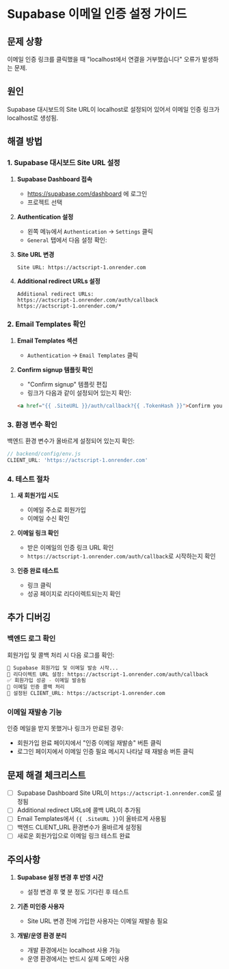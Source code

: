 # Supabase 이메일 인증 설정 가이드

## 문제 상황
이메일 인증 링크를 클릭했을 때 "localhost에서 연결을 거부했습니다" 오류가 발생하는 문제.

## 원인
Supabase 대시보드의 Site URL이 localhost로 설정되어 있어서 이메일 인증 링크가 localhost로 생성됨.

## 해결 방법

### 1. Supabase 대시보드 Site URL 설정

1. **Supabase Dashboard 접속**
   - https://supabase.com/dashboard 에 로그인
   - 프로젝트 선택

2. **Authentication 설정**
   - 왼쪽 메뉴에서 `Authentication` → `Settings` 클릭
   - `General` 탭에서 다음 설정 확인:

3. **Site URL 변경**
   ```
   Site URL: https://actscript-1.onrender.com
   ```

4. **Additional redirect URLs 설정**
   ```
   Additional redirect URLs:
   https://actscript-1.onrender.com/auth/callback
   https://actscript-1.onrender.com/*
   ```

### 2. Email Templates 확인

1. **Email Templates 섹션**
   - `Authentication` → `Email Templates` 클릭

2. **Confirm signup 템플릿 확인**
   - "Confirm signup" 템플릿 편집
   - 링크가 다음과 같이 설정되어 있는지 확인:
   ```html
   <a href="{{ .SiteURL }}/auth/callback?{{ .TokenHash }}">Confirm your signup</a>
   ```

### 3. 환경 변수 확인

백엔드 환경 변수가 올바르게 설정되어 있는지 확인:

```javascript
// backend/config/env.js
CLIENT_URL: 'https://actscript-1.onrender.com'
```

### 4. 테스트 절차

1. **새 회원가입 시도**
   - 이메일 주소로 회원가입
   - 이메일 수신 확인

2. **이메일 링크 확인**
   - 받은 이메일의 인증 링크 URL 확인
   - `https://actscript-1.onrender.com/auth/callback`로 시작하는지 확인

3. **인증 완료 테스트**
   - 링크 클릭
   - 성공 페이지로 리다이렉트되는지 확인

## 추가 디버깅

### 백엔드 로그 확인
회원가입 및 콜백 처리 시 다음 로그를 확인:

```bash
📧 Supabase 회원가입 및 이메일 발송 시작...
🔗 리다이렉트 URL 설정: https://actscript-1.onrender.com/auth/callback
✅ 회원가입 성공 - 이메일 발송됨
📧 이메일 인증 콜백 처리
🎯 설정된 CLIENT_URL: https://actscript-1.onrender.com
```

### 이메일 재발송 기능
인증 메일을 받지 못했거나 링크가 만료된 경우:
- 회원가입 완료 페이지에서 "인증 이메일 재발송" 버튼 클릭
- 로그인 페이지에서 이메일 인증 필요 메시지 나타날 때 재발송 버튼 클릭

## 문제 해결 체크리스트

- [ ] Supabase Dashboard Site URL이 `https://actscript-1.onrender.com`로 설정됨
- [ ] Additional redirect URLs에 콜백 URL이 추가됨  
- [ ] Email Templates에서 `{{ .SiteURL }}`이 올바르게 사용됨
- [ ] 백엔드 CLIENT_URL 환경변수가 올바르게 설정됨
- [ ] 새로운 회원가입으로 이메일 링크 테스트 완료

## 주의사항

1. **Supabase 설정 변경 후 반영 시간**
   - 설정 변경 후 몇 분 정도 기다린 후 테스트
   
2. **기존 미인증 사용자**
   - Site URL 변경 전에 가입한 사용자는 이메일 재발송 필요

3. **개발/운영 환경 분리**
   - 개발 환경에서는 localhost 사용 가능
   - 운영 환경에서는 반드시 실제 도메인 사용 